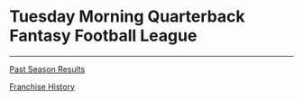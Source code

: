 # Tuesday Morning Quarterback Fantasy Football League

---

[Past Season Results](/tmqbfflps)

[Franchise History](/tmqbfflfh)
